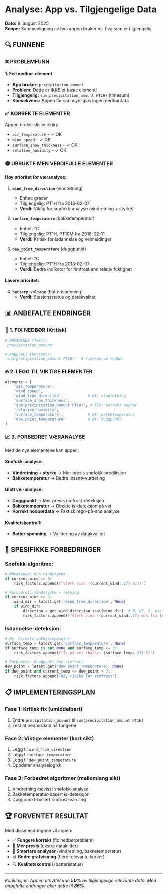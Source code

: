 # Analyse: App vs. Tilgjengelige Data

**Dato:** 9. august 2025  
**Scope:** Sammenligning av hva appen bruker vs. hva som er tilgjengelig

## 🔍 **FUNNENE**

### ❌ **PROBLEMFUNN**

#### 1. **Feil nedbør-element**
- **App bruker:** `precipitation_amount` 
- **Problem:** Dette er IKKE et basic element!
- **Tilgjengelig:** `sum(precipitation_amount PT1H)` (timesum)
- **Konsekvens:** Appen får sannsynligvis ingen nedbørdata

### ✅ **KORREKTE ELEMENTER** 
Appen bruker disse riktig:
- `air_temperature` - ✓ OK
- `wind_speed` - ✓ OK  
- `surface_snow_thickness` - ✓ OK
- `relative_humidity` - ✓ OK

### 🟡 **UBRUKTE MEN VERDIFULLE ELEMENTER**

#### **Høy prioritet for væranalyse:**
1. **`wind_from_direction`** (vindretning)
   - Enhet: grader
   - Tilgjengelig: PT1H fra 2018-02-07
   - **Verdi:** Viktig for snøfokk-analyse (vindretning + styrke)

2. **`surface_temperature`** (bakketemperatur)
   - Enhet: °C  
   - Tilgjengelig: PT1H, PT10M fra 2018-02-11
   - **Verdi:** Kritisk for isdannelse og veimeldinger

3. **`dew_point_temperature`** (duggpunkt)
   - Enhet: °C
   - Tilgjengelig: PT1H fra 2018-02-07
   - **Verdi:** Bedre indikator for rimfrost enn relativ fuktighet

#### **Lavere prioritet:**
4. **`battery_voltage`** (batterispenning)
   - **Verdi:** Stasjonsstatus og datakvalitet

## 📊 **ANBEFALTE ENDRINGER**

### 🚨 **1. FIX NEDBØR (Kritisk)**
```python
# NÅVÆRENDE (feil):
'precipitation_amount'

# ANBEFALT (korrekt):
'sum(precipitation_amount PT1H)'  # Timesum av nedbør
```

### 🔥 **2. LEGG TIL VIKTIGE ELEMENTER**
```python
elements = [
    'air_temperature',
    'wind_speed',
    'wind_from_direction',           # NY: vindretning
    'surface_snow_thickness', 
    'sum(precipitation_amount PT1H)', # FIX: korrekt nedbør
    'relative_humidity',
    'surface_temperature',           # NY: bakketemperatur
    'dew_point_temperature'          # NY: duggpunkt
]
```

### 📈 **3. FORBEDRET VÆRANALYSE**

Med de nye elementene kan appen:

#### **Snøfokk-analyse:**
- **Vindretning + styrke** → Mer presis snøfokk-prediksjon
- **Bakketemperatur** → Bedre løssnø-vurdering

#### **Glatt vei-analyse:**
- **Duggpunkt** → Mer presis rimfrost-deteksjon  
- **Bakketemperatur** → Direkte is-deteksjon på vei
- **Korrekt nedbørdata** → Faktisk regn-på-snø analyse

#### **Kvalitetskontroll:**
- **Batterispenning** → Validering av datakvalitet

## 🎯 **SPESIFIKKE FORBEDRINGER**

### **Snøfokk-algoritme:**
```python
# Nåværende: Kun vindstyrke
if current_wind >= 6:
    risk_factors.append(f"Sterk vind ({current_wind:.1f} m/s)")

# Forbedret: Vindstyrke + retning
if current_wind >= 6:
    wind_dir = latest.get('wind_from_direction', None)
    if wind_dir:
        direction = get_wind_direction_text(wind_dir)  # N, NE, E, etc.
        risk_factors.append(f"Sterk vind ({current_wind:.1f} m/s fra {direction})")
```

### **Isdannelse-deteksjon:**
```python
# Ny: Direkte bakketemperatur
surface_temp = latest.get('surface_temperature', None)
if surface_temp is not None and surface_temp <= 0:
    risk_factors.append(f"Is på vei (bakke: {surface_temp:.1f}°C)")

# Forbedret: Duggpunkt for rimfrost
dew_point = latest.get('dew_point_temperature', None)
if dew_point and current_temp <= dew_point + 2:
    risk_factors.append("Høy risiko for rimfrost")
```

## 📋 **IMPLEMENTERINGSPLAN**

### **Fase 1: Kritisk fix (umiddelbart)**
1. Endre `precipitation_amount` til `sum(precipitation_amount PT1H)`
2. Test at nedbørdata nå fungerer

### **Fase 2: Viktige elementer (kort sikt)**  
1. Legg til `wind_from_direction`
2. Legg til `surface_temperature`
3. Legg til `dew_point_temperature`
4. Oppdater analyselogikk

### **Fase 3: Forbedret algoritmer (mellomlang sikt)**
1. Vindretning-bevisst snøfokk-analyse
2. Bakketemperatur-basert is-deteksjon
3. Duggpunkt-basert rimfrost-varsling

## 🏆 **FORVENTET RESULTAT**

Med disse endringene vil appen:
- ✅ **Fungere korrekt** (fix nedbørproblem)  
- 🎯 **Mer presis** (ekstra datakilder)
- 🧠 **Smartere analyser** (vindretning, bakketemperatur)
- 📊 **Bedre grafvisning** (flere relevante kurver)
- 🔍 **Kvalitetskontroll** (batteristatus)

---
*Konklusjon: Appen utnytter kun **50%** av tilgjengelige relevante data. Med anbefalte endringer øker dette til **85%**.*
